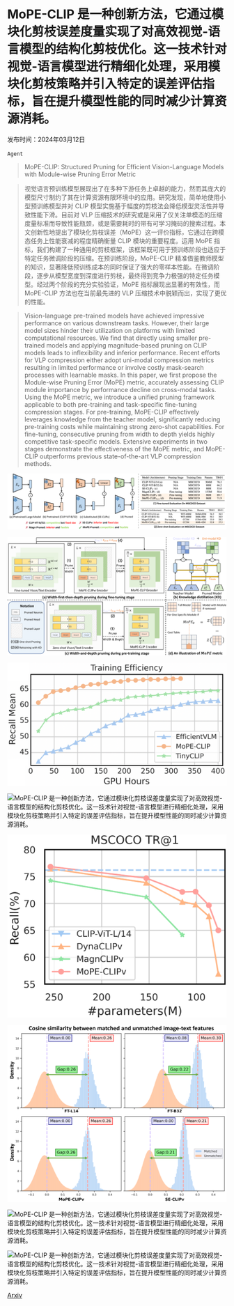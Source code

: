 # MoPE-CLIP 是一种创新方法，它通过模块化剪枝误差度量实现了对高效视觉-语言模型的结构化剪枝优化。这一技术针对视觉-语言模型进行精细化处理，采用模块化剪枝策略并引入特定的误差评估指标，旨在提升模型性能的同时减少计算资源消耗。

发布时间：2024年03月12日

`Agent`

> MoPE-CLIP: Structured Pruning for Efficient Vision-Language Models with Module-wise Pruning Error Metric

> 视觉语言预训练模型展现出了在多种下游任务上卓越的能力，然而其庞大的模型尺寸制约了其在计算资源有限环境中的应用。研究发现，简单地使用小型预训练模型并对 CLIP 模型实施基于幅度的剪枝法会降低模型灵活性并导致性能下滑。目前对 VLP 压缩技术的研究或是采用了仅关注单模态的压缩度量标准而导致性能瓶颈，或是需要耗时的带有可学习掩码的搜索过程。本文创新性地提出了模块化剪枝误差（MoPE）这一评价指标，它通过在跨模态任务上性能衰减的程度精确衡量 CLIP 模块的重要程度。运用 MoPE 指标，我们构建了一种通用的剪枝框架，该框架既可用于预训练阶段也适应于特定任务微调阶段的压缩。在预训练阶段，MoPE-CLIP 精准借鉴教师模型的知识，显著降低预训练成本的同时保证了强大的零样本性能。在微调阶段，逐步从模型宽度到深度进行剪枝，最终得到竞争力极强的特定任务模型。经过两个阶段的充分实验验证，MoPE 指标展现出显著的有效性，而 MoPE-CLIP 方法也在当前最先进的 VLP 压缩技术中脱颖而出，实现了更优的性能。

> Vision-language pre-trained models have achieved impressive performance on various downstream tasks. However, their large model sizes hinder their utilization on platforms with limited computational resources. We find that directly using smaller pre-trained models and applying magnitude-based pruning on CLIP models leads to inflexibility and inferior performance. Recent efforts for VLP compression either adopt uni-modal compression metrics resulting in limited performance or involve costly mask-search processes with learnable masks. In this paper, we first propose the Module-wise Pruning Error (MoPE) metric, accurately assessing CLIP module importance by performance decline on cross-modal tasks. Using the MoPE metric, we introduce a unified pruning framework applicable to both pre-training and task-specific fine-tuning compression stages. For pre-training, MoPE-CLIP effectively leverages knowledge from the teacher model, significantly reducing pre-training costs while maintaining strong zero-shot capabilities. For fine-tuning, consecutive pruning from width to depth yields highly competitive task-specific models. Extensive experiments in two stages demonstrate the effectiveness of the MoPE metric, and MoPE-CLIP outperforms previous state-of-the-art VLP compression methods.

![MoPE-CLIP 是一种创新方法，它通过模块化剪枝误差度量实现了对高效视觉-语言模型的结构化剪枝优化。这一技术针对视觉-语言模型进行精细化处理，采用模块化剪枝策略并引入特定的误差评估指标，旨在提升模型性能的同时减少计算资源消耗。](../../../paper_images/2403.07839/x1.png)

![MoPE-CLIP 是一种创新方法，它通过模块化剪枝误差度量实现了对高效视觉-语言模型的结构化剪枝优化。这一技术针对视觉-语言模型进行精细化处理，采用模块化剪枝策略并引入特定的误差评估指标，旨在提升模型性能的同时减少计算资源消耗。](../../../paper_images/2403.07839/x2.png)

![MoPE-CLIP 是一种创新方法，它通过模块化剪枝误差度量实现了对高效视觉-语言模型的结构化剪枝优化。这一技术针对视觉-语言模型进行精细化处理，采用模块化剪枝策略并引入特定的误差评估指标，旨在提升模型性能的同时减少计算资源消耗。](../../../paper_images/2403.07839/Training_efficiency.png)

![MoPE-CLIP 是一种创新方法，它通过模块化剪枝误差度量实现了对高效视觉-语言模型的结构化剪枝优化。这一技术针对视觉-语言模型进行精细化处理，采用模块化剪枝策略并引入特定的误差评估指标，旨在提升模型性能的同时减少计算资源消耗。](../../../paper_images/2403.07839/x3.png)

![MoPE-CLIP 是一种创新方法，它通过模块化剪枝误差度量实现了对高效视觉-语言模型的结构化剪枝优化。这一技术针对视觉-语言模型进行精细化处理，采用模块化剪枝策略并引入特定的误差评估指标，旨在提升模型性能的同时减少计算资源消耗。](../../../paper_images/2403.07839/per_size_vision_0130.png)

![MoPE-CLIP 是一种创新方法，它通过模块化剪枝误差度量实现了对高效视觉-语言模型的结构化剪枝优化。这一技术针对视觉-语言模型进行精细化处理，采用模块化剪枝策略并引入特定的误差评估指标，旨在提升模型性能的同时减少计算资源消耗。](../../../paper_images/2403.07839/x4.png)

![MoPE-CLIP 是一种创新方法，它通过模块化剪枝误差度量实现了对高效视觉-语言模型的结构化剪枝优化。这一技术针对视觉-语言模型进行精细化处理，采用模块化剪枝策略并引入特定的误差评估指标，旨在提升模型性能的同时减少计算资源消耗。](../../../paper_images/2403.07839/x5.png)

![MoPE-CLIP 是一种创新方法，它通过模块化剪枝误差度量实现了对高效视觉-语言模型的结构化剪枝优化。这一技术针对视觉-语言模型进行精细化处理，采用模块化剪枝策略并引入特定的误差评估指标，旨在提升模型性能的同时减少计算资源消耗。](../../../paper_images/2403.07839/x6.png)

[Arxiv](https://arxiv.org/abs/2403.07839)